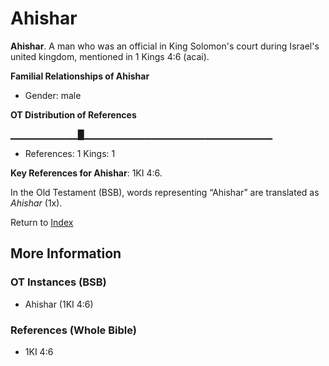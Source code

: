 # Ahishar
**Ahishar**. 
A man who was an official in King Solomon's court during Israel's united kingdom, mentioned in 1 Kings 4:6 (acai). 




**Familial Relationships of Ahishar**


* Gender: male


**OT Distribution of References**

▁▁▁▁▁▁▁▁▁▁█▁▁▁▁▁▁▁▁▁▁▁▁▁▁▁▁▁▁▁▁▁▁▁▁▁▁▁▁
* References: 1 Kings: 1



**Key References for Ahishar**: 
1KI 4:6. 


In the Old Testament (BSB), words representing “Ahishar” are translated as 
*Ahishar* (1x). 




Return to [Index](00-Index.md)

## More Information

### OT Instances (BSB)

* Ahishar (1KI 4:6)



### References (Whole Bible)

* 1KI 4:6



